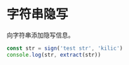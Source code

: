 # 字符串隐写

向字符串添加隐写信息。

```js
const str = sign('test str', 'kilic')
console.log(str, extract(str))
```
